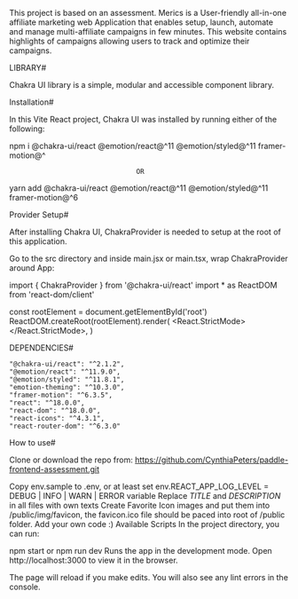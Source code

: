 This project is based on an assessment. Merics is a User-friendly all-in-one affiliate marketing web Application that enables setup, launch, automate and manage multi-affiliate campaigns in few minutes. This website contains highlights of campaigns allowing users to track and optimize their campaigns.

LIBRARY#

Chakra UI library is a simple, modular and accessible component library.

Installation#

In this Vite React project, Chakra UI was installed by running either of the following: 

npm i @chakra-ui/react @emotion/react@^11 @emotion/styled@^11 framer-motion@^

                                    OR
                                 
yarn add @chakra-ui/react @emotion/react@^11 @emotion/styled@^11 framer-motion@^6

Provider Setup# 

After installing Chakra UI, ChakraProvider is needed to setup at the root of this application. 

Go to the src directory and inside main.jsx or main.tsx, wrap ChakraProvider around App:

import { ChakraProvider } from '@chakra-ui/react' import * as ReactDOM from 'react-dom/client'

const rootElement = document.getElementById('root') ReactDOM.createRoot(rootElement).render( <React.StrictMode> </React.StrictMode>, )

DEPENDENCIES#

    "@chakra-ui/react": "^2.1.2",
    "@emotion/react": "^11.9.0",
    "@emotion/styled": "^11.8.1",
    "emotion-theming": "^10.3.0",
    "framer-motion": "^6.3.5",
    "react": "^18.0.0",
    "react-dom": "^18.0.0",
    "react-icons": "^4.3.1",
    "react-router-dom": "^6.3.0"

How to use#

Clone or download the repo from: https://github.com/CynthiaPeters/paddle-frontend-assessment.git

Copy env.sample to .env, or at least set env.REACT_APP_LOG_LEVEL = DEBUG | INFO | WARN | ERROR variable
Replace _TITLE_ and _DESCRIPTION_ in all files with own texts
Create Favorite Icon images and put them into /public/img/favicon, the favicon.ico file should be paced into root of /public folder.
Add your own code :)
Available Scripts
In the project directory, you can run:

npm start or npm run dev
Runs the app in the development mode.
Open http://localhost:3000 to view it in the browser.

The page will reload if you make edits.
You will also see any lint errors in the console.
